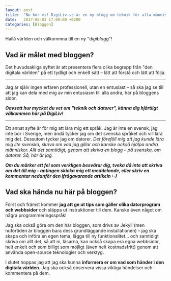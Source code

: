 ```yaml
---
layout: post
title:  "Nu kör vi! DigiLiv.se är en ny blogg om teknik för alla människor"
date:   2017-06-03 17:00:00 +0200
categories: [Bloggen]
---
```

Hallå världen och välkommna till en ny "*digiblogg*"!

## Vad är målet med bloggen?

Det huvudsakliga syftet är att presentera flera olika begrepp från "den digitala världen" på ett tydligt och enkelt sätt – lätt att förstå och lätt att följa.

---

Jag är själv ingen erfaren professionell, utan en entusiast – så ska jag se till att jag kan dela med mig av min entusiasm till alla andra, här på bloggens sidor.

***Oavsett hur mycket du vet om "teknik och datorer", känna dig hjärtligt välkommen här på DigiLiv!***

---

Ett annat syfte är för mig att lära mig ett språk. Jag är inte en svensk, jag inte bor i Sverige, men ändå tycker jag om det svenska språket och vill lära mig det. Dessutom tycker jag om datorer. *Det föreföll mig att jag kunde lära mig lite svenska, skriva om vad jag gillar och kanske också hjälpa andra människor. Allt det samtidigt, genom att skriva en blogg – på svenska, om datorer. Så, här är jag.*

***Om du märker ett fel som verkligen besvärar dig, tveka då inte att skriva om det till mig – antingen skicka mig ett meddelande, eller skriv en kommentar nedanför den ifrågavarande artikeln :-)***

## Vad ska hända nu här på bloggen?

Först och främst kommer **jag att ge ut tips som gäller olika datorprogram och webbsidor** och släppa ut instruktioner till dem. Kanske även något om några programmeringsspråk!

Jag ska också göra om den här bloggen, som drivs av Jekyll (men nuförtiden är bloggen bara dess grundläggande installationen) – jag ska skapa och införa en egen tema, lägga till ny funktionalitet... och samtidigt skriva om allt det, så att ni, läsarna, kan också skapa era egna webbsidor, helt enkelt och som billigt som möjligt (även helt kostnadsfritt) genom att använda open-source teknologier och verktyg.

I slutet hoppas jag att jag ska kunna **informera er om vad som händer i den digitala världen**. Jag ska också observera vissa viktiga händelser och kommentera på dem.
